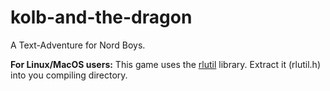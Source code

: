 # kolb-and-the-dragon
A Text-Adventure for Nord Boys.

**For Linux/MacOS users:** This game uses the [rlutil](https://github.com/tapio/rlutil) library. Extract it (rlutil.h) into you compiling directory.

